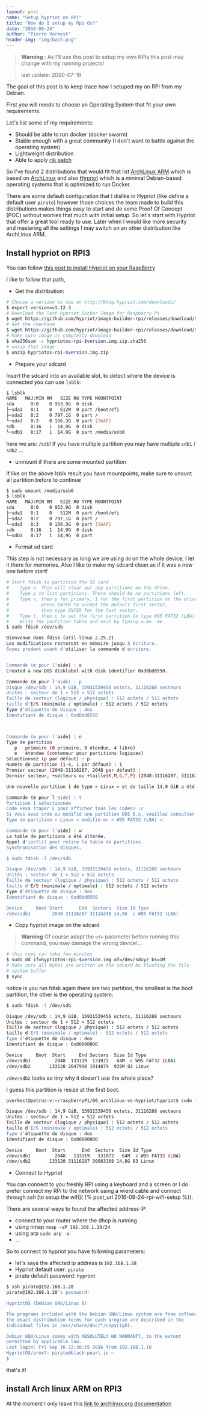 ```yaml
---
layout: post
name: "Setup hypriot on RPi"
title: "How do I setup my Rpi Os?"
date: "2016-09-24"
author: "Pierre Verkest"
header-img: "img/bash.png"
---
```


> **Warning :** As I'll use this post to setup my own RPIs this post may
> change with my running projects!

> last update: 2020-07-18

The goal of this post is to keep trace how I setuped my on RPI from
my Debian.

First you will needs to choose an Operating System that fit your own
requirements.

Let's list some of my requirements:

- Should be able to run docker (docker swarm)
- Stable enough with a great community (I don't want to battle against
  the operating system)
- Lightweight distribution
- Able to apply [rtk patch](https://rt.wiki.kernel.org/index.php/Main_Page)

So I've found 2 distributions that would fit that list [ArchLinux ARM](https://archlinuxarm.org) which is based on [ArchLinux](https://archlinux.org) and also [Hypriot](http://blog.hypriot.com/about)
which is a minimal Debian-based operating systems that is optimized to
run Docker.

There are some default configuration that I dislike in Hypriot (like
define a default user `pirate`) however those choices the team made to
build this distributions makes things easy to start and do some Proof Of
Concept (POC) without worries that much with initial setup. So let's
start with Hypriot that offer a great tool ready to use. Later when I
would like more security and mastering all the settings I may switch
on an other distribution like ArchLinux ARM.

## Install hypriot on RPI3

You can follow [this post to install Hypriot on your RaspBerry](http://blog.hypriot.com/getting-started-with-docker-and-linux-on-the-raspberry-pi/)

I like to follow that path,

- Get the distribution:

```bash
# Choose a version to use on http://blog.hypriot.com/downloads/
$ export version=v1.12.3
# Download the last Hypriot Docker Image for Raspberry Pi
$ wget https://github.com/hypriot/image-builder-rpi/releases/download/$version/hypriotos-rpi-$version.img.zip
# Get the checksum
$ wget https://github.com/hypriot/image-builder-rpi/releases/download/$version/hypriotos-rpi-$version.img.zip.sha256
# Make sure image is completly download
$ sha256sum -c hypriotos-rpi-$version.img.zip.sha256
# unzip that image
$ unzip hypriotos-rpi-$version.img.zip
```

- Prepare your sdcard

Insert the sdcard into an available slot, to detect where the device
is connected you can use `lsblk`:

```bash
$ lsblk
NAME   MAJ:MIN RM   SIZE RO TYPE MOUNTPOINT
sda      8:0    0 953,9G  0 disk
├─sda1   8:1    0   512M  0 part /boot/efi
├─sda2   8:2    0 797,1G  0 part /
└─sda3   8:3    0 156,3G  0 part [SWAP]
sdb      8:16   1  14,9G  0 disk
└─sdb1   8:17   1  14,9G  0 part /media/usb0
```

here we are: `/sdb`! If you have multiple partition you may have
multiple `sdb1` / `sdb2` ...

- unmount if there are some mounted partition

If like on the above lsblk result you have mountpoints, make sure to
unount all partition before to continue

```bash
$ sudo umount /media/usb0
$ lsblk
NAME   MAJ:MIN RM   SIZE RO TYPE MOUNTPOINT
sda      8:0    0 953,9G  0 disk
├─sda1   8:1    0   512M  0 part /boot/efi
├─sda2   8:2    0 797,1G  0 part /
└─sda3   8:3    0 156,3G  0 part [SWAP]
sdb      8:16   1  14,9G  0 disk
└─sdb1   8:17   1  14,9G  0 part
```

- Format sd card

This step is not necessary as long we are using `dd` on the
whole device, I let it there for memories. Also I like to make my sdcard
clean as if it was a new one before start!

```bash
# Start fdisk to partition the SD card
#    Type o. This will clear out any partitions on the drive.
#    Type p to list partitions. There should be no partitions left.
#    Type n, then p for primary, 1 for the first partition on the drive,
#            press ENTER to accept the default first sector,
#            then type ENTER for the last sector.
#    Type t, then c to set the first partition to type W95 FAT32 (LBA).
#    Write the partition table and exit by typing w.me  me
$ sudo fdisk /dev/sdb

Bienvenue dans fdisk (util-linux 2.25.2).
Les modifications resteront en mémoire jusqu'à écriture.
Soyez prudent avant d'utiliser la commande d'écriture.


Commande (m pour l'aide) : o
Created a new DOS disklabel with disk identifier 0xd0bd8550.

Commande (m pour l'aide) : p
Disque /dev/sdb : 14,9 GiB, 15931539456 octets, 31116288 secteurs
Unités : secteur de 1 × 512 = 512 octets
Taille de secteur (logique / physique) : 512 octets / 512 octets
taille d'E/S (minimale / optimale) : 512 octets / 512 octets
Type d'étiquette de disque : dos
Identifiant de disque : 0xd0bd8550



Commande (m pour l'aide) : n
Type de partition
   p   primaire (0 primaire, 0 étendue, 4 libre)
   e   étendue (conteneur pour partitions logiques)
Sélectionnez (p par défaut) : p
Numéro de partition (1-4, 1 par défaut) : 1
Premier secteur (2048-31116287, 2048 par défaut) :
Dernier secteur, +secteurs ou +taille{K,M,G,T,P} (2048-31116287, 31116287 par défaut) :

Une nouvelle partition 1 de type « Linux » et de taille 14,9 GiB a été créée.

Commande (m pour l'aide) : t
Partition 1 sélectionnée
Code Hexa (taper L pour afficher tous les codes) :c
Si vous avez créé ou modifié une partition DOS 6.x, veuillez consulter la documentation de fdisk pour de plus amples renseignements.
Type de partition « Linux » modifié en « W95 FAT32 (LBA) ».

Commande (m pour l'aide) : w
La table de partitions a été altérée.
Appel d'ioctl() pour relire la table de partitions.
Synchronisation des disques.

$ sudo fdisk -l /dev/sdb

Disque /dev/sdb : 14,9 GiB, 15931539456 octets, 31116288 secteurs
Unités : secteur de 1 × 512 = 512 octets
Taille de secteur (logique / physique) : 512 octets / 512 octets
taille d'E/S (minimale / optimale) : 512 octets / 512 octets
Type d'étiquette de disque : dos
Identifiant de disque : 0xd0bd8550

Device     Boot Start      End  Sectors  Size Id Type
/dev/sdb1        2048 31116287 31114240 14,9G  c W95 FAT32 (LBA)
```

- Copy hypriot image on the sdcard

> **Warning** Of course adapt the `of=` parameter before running this
> command, you may damage the wrong device!...

```bash
# this copy can take few minutes
$ sudo dd if=hypriotos-rpi-$version.img of=/dev/sdxyz bs=1M
# Make sure all bytes are written on the sdcard bu flushing the file
# system buffer
$ sync

```

notice is you run fdisk again there are two partition, the smallest is
the boot partition, the other is the operating system:

```bash
$ sudo fdisk -l /dev/sdb

Disque /dev/sdb : 14,9 GiB, 15931539456 octets, 31116288 secteurs
Unités : secteur de 1 × 512 = 512 octets
Taille de secteur (logique / physique) : 512 octets / 512 octets
taille d'E/S (minimale / optimale) : 512 octets / 512 octets
Type d'étiquette de disque : dos
Identifiant de disque : 0x00000000

Device     Boot  Start     End Sectors  Size Id Type
/dev/sdb1         2048  133119  131072   64M  c W95 FAT32 (LBA)
/dev/sdb2       133120 2047998 1914879  935M 83 Linux
```

`/dev/sdb2` looks so tiny why it doesn't use the whole place?

I guess this partition is resize at the first boot:

```bash
pverkest@petrus-v:~/raspberryPi/00_archlinux-vs-hypriot/hypriot$ sudo fdisk -l /dev/sdb

Disque /dev/sdb : 14,9 GiB, 15931539456 octets, 31116288 secteurs
Unités : secteur de 1 × 512 = 512 octets
Taille de secteur (logique / physique) : 512 octets / 512 octets
taille d'E/S (minimale / optimale) : 512 octets / 512 octets
Type d'étiquette de disque : dos
Identifiant de disque : 0x00000000

Device     Boot  Start      End  Sectors  Size Id Type
/dev/sdb1         2048   133119   131072   64M  c W95 FAT32 (LBA)
/dev/sdb2       133120 31116287 30983168 14,8G 83 Linux
```

- Connect to Hypriot

You can connect to you freshly RPI using a keyboard and a screen or I do
prefer connect my RPi to the network using a wierd cable and connect
through ssh [to setup the wifi](
{% post_url 2016-09-24-rpi-wifi-setup %}).

There are several ways to found the affected address IP:

- connect to your router where the dhcp is running
- using nmap `nmap -sP 192.168.1.10/24`
- using arp `sudo arp -a`
- ...

So to connect to hypriot you have following parameters:

- let's says the affected ip address is `192.168.1.28`
- Hypriot default user: `pirate`
- pirate default password: `hypriot`

```bash
$ ssh pirate@192.168.1.28
pirate@192.168.1.28's password:

HypriotOS (Debian GNU/Linux 8)

The programs included with the Debian GNU/Linux system are free software;
the exact distribution terms for each program are described in the
individual files in /usr/share/doc/*/copyright.

Debian GNU/Linux comes with ABSOLUTELY NO WARRANTY, to the extent
permitted by applicable law.
Last login: Fri Sep 16 22:38:15 2016 from 192.168.1.10
HypriotOS/armv7: pirate@black-pearl in ~
$
```

that's it!

## install Arch linux ARM on RPI3

At the moment I only leave this [link to archlinux.org documentation](https://archlinuxarm.org/platforms/armv8/broadcom/raspberry-pi-3)

